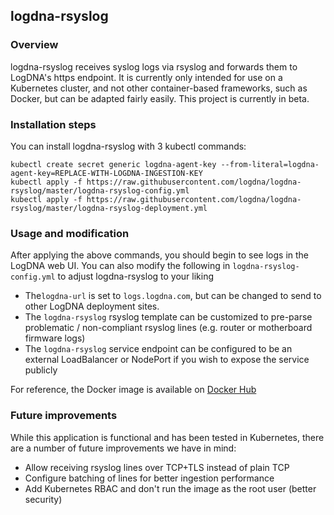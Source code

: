 ## logdna-rsyslog

### Overview

logdna-rsyslog receives syslog logs via rsyslog and forwards them to LogDNA's https endpoint. It is currently only intended for use on a Kubernetes cluster, and not other container-based frameworks, such as Docker, but can be adapted fairly easily. This project is currently in beta.

### Installation steps

You can install logdna-rsyslog with 3 kubectl commands:
```
kubectl create secret generic logdna-agent-key --from-literal=logdna-agent-key=REPLACE-WITH-LOGDNA-INGESTION-KEY
kubectl apply -f https://raw.githubusercontent.com/logdna/logdna-rsyslog/master/logdna-rsyslog-config.yml
kubectl apply -f https://raw.githubusercontent.com/logdna/logdna-rsyslog/master/logdna-rsyslog-deployment.yml
```

### Usage and modification

After applying the above commands, you should begin to see logs in the LogDNA web UI. You can also modify the following in `logdna-rsyslog-config.yml` to adjust logdna-rsyslog to your liking
* The`logdna-url` is set to `logs.logdna.com`, but can be changed to send to other LogDNA deployment sites.
* The `logdna-rsyslog` rsyslog template can be customized to pre-parse problematic / non-compliant rsyslog lines (e.g. router or motherboard firmware logs)
* The `logdna-rsyslog` service endpoint can be configured to be an external LoadBalancer or NodePort if you wish to expose the service publicly

For reference, the Docker image is available on [Docker Hub](https://hub.docker.com/r/logdna/logdna-rsyslog)

### Future improvements

While this application is functional and has been tested in Kubernetes, there are a number of future improvements we have in mind:
* Allow receiving rsyslog lines over TCP+TLS instead of plain TCP
* Configure batching of lines for better ingestion performance
* Add Kubernetes RBAC and don't run the image as the root user (better security)
